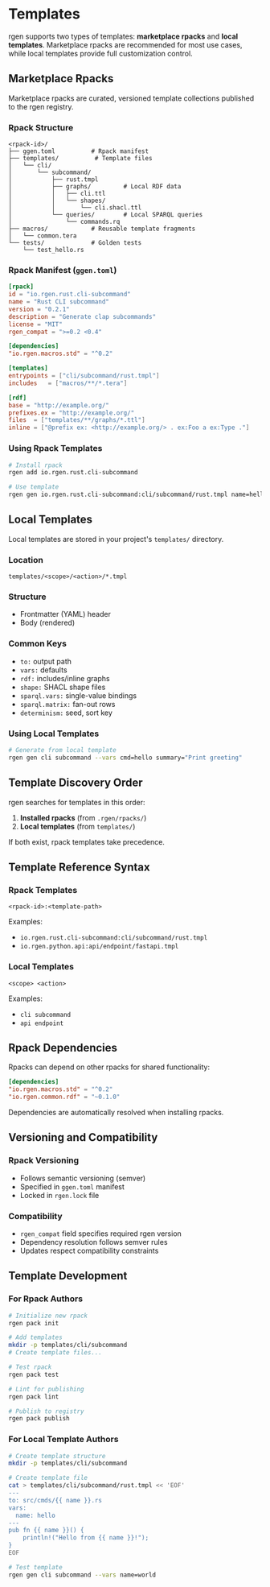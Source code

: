 # Templates

rgen supports two types of templates: **marketplace rpacks** and **local templates**. Marketplace rpacks are recommended for most use cases, while local templates provide full customization control.

## Marketplace Rpacks

Marketplace rpacks are curated, versioned template collections published to the rgen registry.

### Rpack Structure

```
<rpack-id>/
├── ggen.toml          # Rpack manifest
├── templates/          # Template files
│   └── cli/
│       └── subcommand/
│           ├── rust.tmpl
│           ├── graphs/         # Local RDF data
│           │   ├── cli.ttl
│           │   └── shapes/
│           │       └── cli.shacl.ttl
│           └── queries/        # Local SPARQL queries
│               └── commands.rq
├── macros/            # Reusable template fragments
│   └── common.tera
└── tests/             # Golden tests
    └── test_hello.rs
```

### Rpack Manifest (`ggen.toml`)

```toml
[rpack]
id = "io.rgen.rust.cli-subcommand"
name = "Rust CLI subcommand"
version = "0.2.1"
description = "Generate clap subcommands"
license = "MIT"
rgen_compat = ">=0.2 <0.4"

[dependencies]
"io.rgen.macros.std" = "^0.2"

[templates]
entrypoints = ["cli/subcommand/rust.tmpl"]
includes   = ["macros/**/*.tera"]

[rdf]
base = "http://example.org/"
prefixes.ex = "http://example.org/"
files  = ["templates/**/graphs/*.ttl"]
inline = ["@prefix ex: <http://example.org/> . ex:Foo a ex:Type ."]
```

### Using Rpack Templates

```bash
# Install rpack
rgen add io.rgen.rust.cli-subcommand

# Use template
rgen gen io.rgen.rust.cli-subcommand:cli/subcommand/rust.tmpl name=hello
```

## Local Templates

Local templates are stored in your project's `templates/` directory.

### Location
```
templates/<scope>/<action>/*.tmpl
```

### Structure
- Frontmatter (YAML) header
- Body (rendered)

### Common Keys
- `to:` output path
- `vars:` defaults
- `rdf:` includes/inline graphs
- `shape:` SHACL shape files
- `sparql.vars:` single-value bindings
- `sparql.matrix:` fan-out rows
- `determinism:` seed, sort key

### Using Local Templates

```bash
# Generate from local template
rgen gen cli subcommand --vars cmd=hello summary="Print greeting"
```

## Template Discovery Order

rgen searches for templates in this order:

1. **Installed rpacks** (from `.rgen/rpacks/`)
2. **Local templates** (from `templates/`)

If both exist, rpack templates take precedence.

## Template Reference Syntax

### Rpack Templates
```
<rpack-id>:<template-path>
```

Examples:
- `io.rgen.rust.cli-subcommand:cli/subcommand/rust.tmpl`
- `io.rgen.python.api:api/endpoint/fastapi.tmpl`

### Local Templates
```
<scope> <action>
```

Examples:
- `cli subcommand`
- `api endpoint`

## Rpack Dependencies

Rpacks can depend on other rpacks for shared functionality:

```toml
[dependencies]
"io.rgen.macros.std" = "^0.2"
"io.rgen.common.rdf" = "~0.1.0"
```

Dependencies are automatically resolved when installing rpacks.

## Versioning and Compatibility

### Rpack Versioning
- Follows semantic versioning (semver)
- Specified in `ggen.toml` manifest
- Locked in `rgen.lock` file

### Compatibility
- `rgen_compat` field specifies required rgen version
- Dependency resolution follows semver rules
- Updates respect compatibility constraints

## Template Development

### For Rpack Authors

```bash
# Initialize new rpack
rgen pack init

# Add templates
mkdir -p templates/cli/subcommand
# Create template files...

# Test rpack
rgen pack test

# Lint for publishing
rgen pack lint

# Publish to registry
rgen pack publish
```

### For Local Template Authors

```bash
# Create template structure
mkdir -p templates/cli/subcommand

# Create template file
cat > templates/cli/subcommand/rust.tmpl << 'EOF'
---
to: src/cmds/{{ name }}.rs
vars:
  name: hello
---
pub fn {{ name }}() {
    println!("Hello from {{ name }}!");
}
EOF

# Test template
rgen gen cli subcommand --vars name=world
```

